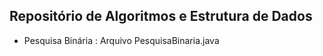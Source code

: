 ## Repositório de Algoritmos e Estrutura de Dados

* Pesquisa Binária : Arquivo PesquisaBinaria.java

